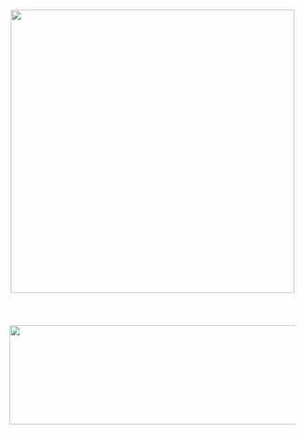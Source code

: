 
<!--
**chaottic/chaottic** is a ✨ _special_ ✨ repository because its `README.md` (this file) appears on your GitHub profile.

Here are some ideas to get you started:

- 🔭 I’m currently working on ...
- 🌱 I’m currently learning ...
- 👯 I’m looking to collaborate on ...
- 🤔 I’m looking for help with ...
- 💬 Ask me about ...
- 📫 How to reach me: ...
- 😄 Pronouns: ...
- ⚡ Fun fact: ...
-->

#
<header>
<p align="center"><img src="https://chaottic-commissions.carrd.co/assets/images/image02.svg?v=ebce2add" width="500" height="500"/></p>
</header>
<footer>
<p align="center"><img src="https://chaottic-commissions.carrd.co/assets/images/image01.svg?v=ebce2add" width="1750" height="175"/></p>
</footer>
